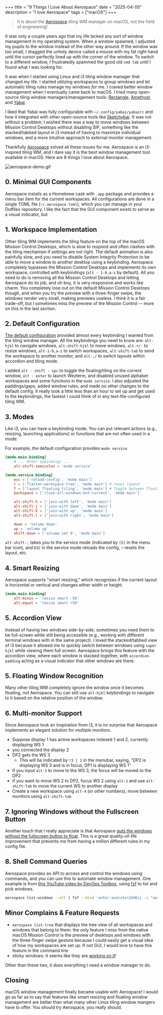 +++
title = "9 Things I Love About Aerospace"
date = "2025-04-05"
description = "I love Aerospace"
tags = ["macOS"]
+++

> It is about the [Aerospace](https://nikitabobko.github.io/AeroSpace/guide) tiling WM manager on macOS, not the field of engineering!

It was only a couple years ago that my life lacked any sort of window management in my operating system.
When a window spawned, I adjusted my pupils to the window instead of the other way around.
If the window was too small, I dragged the unholy device called a mouse with my fat right hand until the cursor perfectly lined up with the corner of the window.
To switch to a different window, I frustratedly spammed the good old `cmd tab` until I found what I was looking for.

It was when I started using Linux and i3 tiling window manager that changed my life.
I started utilizing workspaces to group windows and let automatic tiling rules manage my windows *for* me.
I craved better window management when I eventually came back to macOS.
I tried many open-source tiling window managers/management tools: [Rectangle](https://rectangleapp.com/), [Amethyst](https://github.com/ianyh/Amethyst), and [Yabai](https://github.com/koekeishiya/yabai).

I liked that Yabai was fully configurable with `~/.config/yabai/yabairc` and how it integrated with other open-source tools like [Sketchybar](https://github.com/FelixKratz/SketchyBar).
It was not without a problem; I wished there was a way to move windows between Mission Control Desktops without disabling SIP, something like the stacked/tabbed layout in i3 instead of having to maximize individual windows, and a more intuitive approach to external monitor management.

Thankfully [Aerospace](https://nikitabobko.github.io/AeroSpace/guide) solved all these issues for me.
Aerospace is an i3-inspired tiling WM, and I dare say it is the best window management tool available in macOS.
Here are 8 things I love about Aerospace.

![aerospace-demo.gif](/images/2025-04-05-aerospace/aerospace-demo.gif)

## 0. Minimal GUI Components

Aerospace installs as a Homebrew cask with `.app` package and provides a menu bar item for the current workspaces.
All configurations are done in a single TOML file (`~/.aerospace.toml`), which you can manage in your Dotfiles repository.
I like the fact that the GUI component *exists* to serve as a visual indicator, but 

## 1. Workspace Implementation

Other tiling WM implements the tiling feature on the top of the macOS Mission Control Desktops, which is slow to respond and often clashes with the tiling mechanism if settings are not right.
The default animation is also painfully slow, and you need to disable System Integrity Protection to be able to move a window to another desktop using a keybinding.
Aerospace completely bypasses the Mission Control Desktops and implements its own workspace, controlled with keybindings (`alt - 1-9,a-z` by default).
All you need to do is removing all the Mission Control Desktops and letting Aerospace do its job, and oh boy, it is very responsive and works like charm.
You completely lose out on the default Mission Control Desktops though, and when you try the preview with a three-finger swipe, the windows render very small, making previews useless.
I think it is a fair trade-off, but I sometimes miss the preview of the Mission Control -- more on this in the last section.

## 2. Default Configuration

[The default configuration](https://nikitabobko.github.io/AeroSpace/guide.html#default-config) provided almost every keybinding I wanted from the tiling window manager.
All the keybindings you need to know are: `alt-hjkl` to navigate windows, `alt-shift-hjkl` to move windows, `alt-+/-` to resize windows, `alt-1-9,a-z` to switch workspaces, `alt-shift-tab` to send the workspace to another monitor, and `alt-,/` to switch layouts within accordion and tiling mode.

I added `alt - shift - spc` to toggle the floating/tiling on the current window, `alt - enter` to launch Wezterm, and disabled unused alphabet workspaces and some functions in the `mode service`.
I also adjusted the paddings/gaps, added window rules, and made no other changes to the default config.
It really took a little less than an hour to set up and get used to the keybindings, the fastest I could think of in any text-file-configured tiling WM.

## 3. Modes

Like i3, you can have a keybinding mode.
You can put relevant actions (e.g., resizing, launching applications) or functions that are not often used in a mode:

For example, the default configuration provides `mode service`

```toml
[mode.main.binding]
    # ... Other eybindings ...
    alt-shift-semicolon = 'mode service'

[mode.service.binding]
    esc = ['reload-config', 'mode main']
    r = ['flatten-workspace-tree', 'mode main'] # reset layout
    f = ['layout floating tiling', 'mode main'] # Toggle between floating and tiling layout
    backspace = ['close-all-windows-but-current', 'mode main']

    alt-shift-h = ['join-with left', 'mode main']
    alt-shift-j = ['join-with down', 'mode main']
    alt-shift-k = ['join-with up', 'mode main']
    alt-shift-l = ['join-with right', 'mode main']

    down = 'volume down'
    up = 'volume up'
    shift-down = ['volume set 0', 'mode main']
```

`alt-shift-;` takes you to the service mode (indicated by `[S]` in the menu bar icon), and `ESC` in the service mode reloads the config, `r` resets the layout, etc.

## 4. Smart Resizing

Aerospace supports "smart resizing," which recognizes if the current layout is horizontal or vertical and changes either width or height.

```toml
[mode.main.binding]
    alt-minus = 'resize smart -50'
    alt-equal = 'resize smart +50'
```

## 5. Accordion View

Instead of having two windows side-by-side, sometimes you need them to be full-screen while still being accessible (e.g., working with different terminal windows with in the same project).
I loved the stacked/tabbed view of i3 because it allowed me to quickly switch between windows using `super hjkl` while viewing them full screen.
Aerospace brings this feature with the accordion view, where each window is stacked together, with `accordion-padding` acting as a visual indicator that other windows are there.

## 5. Floating Window Recognition

Many other tiling WM completely ignore the window once it becomes floating, not Aerospace.
You can still use `alt-hjkl` keybindings to navigate to it based on the relative position of the window.

## 6. Multi-monitor Support

Since Aerospace took an inspiration from i3, it is no surprise that Aerospace implements an elegant solution for multiple monitors.

- Suppose display 1 has active workspaces indexed 1 and 2, currently displaying WS 1
- you connected the display 2
- DP2 gets the WS 3
    - This will be indicated by `*3 | 1` in the menubar, saying, "DP2 is displaying WS 3 and is in focus, DP1 is displaying WS 1"
- If you input `alt-3` to move to the WS 3, the focus will be moved to the DP2
- If you want to move WS 2 to DP2, focus WS 2 using `alt-2` and use `alt-shift-Tab` to move the current WS to another display
- Create a new workspace using `alt-4` (or other numbers), move between monitors using `alt-shift-tab`

## 7. Ignoring Windows without the Fullscreen Button

Another touch that I really appreciate is that Aerospace [puts the windows without the fullscreen button to float](https://nikitabobko.github.io/AeroSpace/guide.html#dialog-heuristics).
This is a great quality-of-life improvement that prevents me from having a million different rules in my config file.

## 8. Shell Command Queries

Aerospace provides an API to access and control the windows using commands, and you can use this to automate window management.
One example is from [this YouTube video by DevOps Toolbox](https://www.youtube.com/watch?v=5nwnJjr5eOo), using [fzf](https://github.com/junegunn/fzf) to list and pick windows.

```sh
aerospace list-windows --all | fzf --bind 'enter:execute($SHELL -c "aerospace focus --window-id {1}")+abort'
```

## Minor Complains & Feature Requests

- `aerospace list-tree` that displays the tree view of all workspaces and windows that belong to them: the only feature I miss from the native macOS Mission Control is the preview of desktops and windows with the three-finger swipe gesture because I could easily get a visual idea of how my workspaces are set up. If not GUI, I would love to have this feature in the command line
- sticky windows: It seems like they are [working on it](https://github.com/nikitabobko/AeroSpace/issues/2)!

Other than these two, it does everything I need a window manager to do.

## Closing

macOS window management finally became usable with Aerospace!
I would go as far as to say that features like smart resizing and floating window management are better than what many other Linux tiling window mangers have to offer.
You should try Aerospace, you really should.

